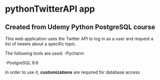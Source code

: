 # pythonTwitterAPI app
## Created from Udemy Python PostgreSQL course

This web application uses the Twitter API to log in as a user and request a list of tweets about a specific topic.

The following tools are used:
-Pycharm

-PostgreSQL 9.6

In order to use it, **customizations** are required for database access
